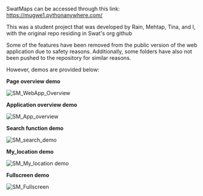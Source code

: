 SwatMaps can be accessed through this link: https://mugwe1.pythonanywhere.com/

This was a student project that was developed by Rain, Mehtap, Tina, and I, with the original repo residing in Swat's org github

Some of the features have been removed from the public version of the web application due to safety reasons. Additionally, some folders have also not been pushed to the repository for similar reasons. 

However, demos are provided below:


**Page overview demo**

![SM_WebApp_Overview](https://github.com/user-attachments/assets/ea6472cf-9e0e-4290-bd5d-ca835bf07325)




**Application overview demo**



![SM_App_overview](https://github.com/user-attachments/assets/f2970460-9b41-4180-b47d-1cb5ae1928ba)




**Search function demo**


![SM_search_demo](https://github.com/user-attachments/assets/bde603d6-978c-4c0a-8ed1-5c6c8c0d7fb8)



**My_location demo**


![SM_My_location demo](https://github.com/user-attachments/assets/b9b1fc23-1643-48ee-9688-307564ba2147)



**Fullscreen demo**


![SM_Fullscreen](https://github.com/user-attachments/assets/c3c9c253-ab57-43e8-95aa-a70c6a05fc39)

